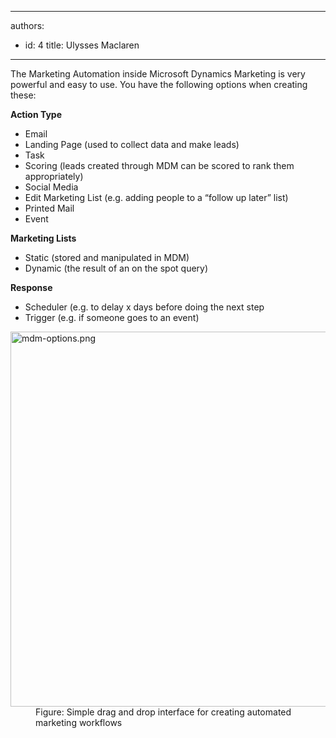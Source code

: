 

---
authors:
  - id: 4
    title: Ulysses Maclaren
---




<span class='intro'> The Marketing Automation inside Microsoft Dynamics Marketing is very powerful and easy to use. You have the following options when creating these&#58; </span>

<p class="p1"> 
   <b>Action Type</b></p><ul class="ul1"><li class="li2">Email</li><li class="li2">Landing Page (used to collect data and make leads)</li><li class="li2">Task</li><li class="li2">Scoring (leads created through MDM can be scored to rank them appropriately)</li><li class="li2">Social Media</li><li class="li2">Edit Marketing List (e.g. adding people to a “follow up later” list)</li><li class="li2">Printed Mail</li><li class="li2">Event</li></ul><p class="p1"> 
   <b>Marketing Lists</b></p><ul class="ul1"><li class="li2">Static (stored and manipulated in MDM)</li><li class="li2">Dynamic (the result of an on the spot query)</li></ul><p class="p1"> 
   <b>Response</b></p><ul class="ul1"><li class="li2">​Scheduler (e.g. to delay x days before doing the next step</li><li class="li2">Trigger (e.g. if someone goes to an event)</li></ul><dl class="image"><dt>
      <img src="/PublishingImages/mdm-options.png" alt="mdm-options.png" style="width&#58;600px;" />
   </dt><dd>Figure&#58; Simple drag and drop interface for creating automated marketing workflows</dd></dl>


